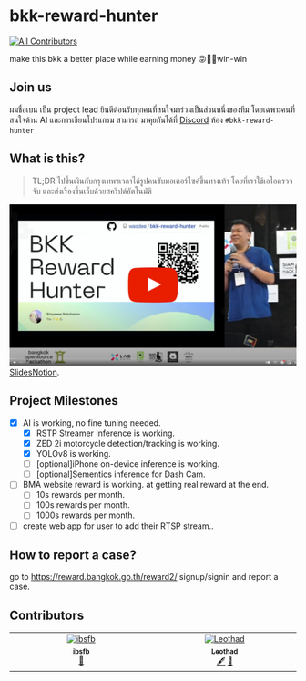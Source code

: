# bkk-reward-hunter
<!-- ALL-CONTRIBUTORS-BADGE:START - Do not remove or modify this section -->
[![All Contributors](https://img.shields.io/badge/all_contributors-2-orange.svg?style=flat-square)](#contributors-)
<!-- ALL-CONTRIBUTORS-BADGE:END -->
make this bkk a better place while earning money 😜🤑🥳win-win


## Join us
ผมชื่อเบน เป็น project lead ยินดีต้อนรับทุกคนที่สนใจมาร่วมเป็นส่วนหนึ่งของทีม โดยเฉพาะคนที่สนใจด้าน AI และการเขียนโปรแกรม สามารถ
มาคุยกันได้ที่ [Discord](https://discord.gg/rTzpv7CsgH) ห้อง `#bkk-reward-hunter` 
## What is this?
> TL;DR
> ไปขึ้นเงินกับกรุงเทพฯเวลาได้รูปคนขับมอเตอร์ไซค์ขึ้นทางเท้า โดยที่เราใช้เอไอตรวจจับ และส่งเรื่องขึ้นเว็บด้วยสคริปต์อัตโนมัติ

[![Video Thumbnail](Assets/video_thumbnail.jpg)](https://www.youtube.com/watch?v=yd3uA1XOtww)
[Slides](https://www.canva.com/design/DAFeRClnA5A/W5Evc1sc61jt9F3tj_wXiw/edit?utm_content=DAFeRClnA5A&utm_campaign=designshare&utm_medium=link2&utm_source=sharebutton)[Notion](https://codustry.notion.site/Bangkok-Reward-Hunter-deb96142a7fd4fc897f9d1454077b158).


## Project Milestones
  - [x] AI is working, no fine tuning needed.
    - [x] RSTP Streamer Inference is working.
    - [x] ZED 2i motorcycle detection/tracking is working.
    - [x] YOLOv8 is working.
    - [ ] \[optional\]iPhone on-device inference is working.
    - [ ] \[optional\]Sementics inference for Dash Cam.

  - [ ] BMA website reward is working. at getting real reward at the end.
    - [ ] 10s rewards per month.
    - [ ] 100s rewards per month.
    - [ ] 1000s rewards per month.
  - [ ] create web app for user to add their RTSP stream..

## How to report a case?
go to <https://reward.bangkok.go.th/reward2/> signup/signin and report a case.


## Contributors

<!-- ALL-CONTRIBUTORS-LIST:START - Do not remove or modify this section -->
<!-- prettier-ignore-start -->
<!-- markdownlint-disable -->
<table>
  <tbody>
    <tr>
      <td align="center" valign="top" width="14.28%"><a href="https://github.com/ibsfb"><img src="https://avatars.githubusercontent.com/u/120288249?v=4?s=100" width="100px;" alt="ibsfb"/><br /><sub><b>ibsfb</b></sub></a><br /><a href="#design-ibsfb" title="Design">🎨</a></td>
      <td align="center" valign="top" width="14.28%"><a href="https://github.com/Leothad"><img src="https://avatars.githubusercontent.com/u/25746490?v=4?s=100" width="100px;" alt="Leothad"/><br /><sub><b>Leothad</b></sub></a><br /><a href="#content-Leothad" title="Content">🖋</a> <a href="#design-Leothad" title="Design">🎨</a></td>
    </tr>
  </tbody>
</table>

<!-- markdownlint-restore -->
<!-- prettier-ignore-end -->

<!-- ALL-CONTRIBUTORS-LIST:END -->
<!-- prettier-ignore-start -->
<!-- markdownlint-disable -->

<!-- markdownlint-restore -->
<!-- prettier-ignore-end -->

<!-- ALL-CONTRIBUTORS-LIST:END -->

